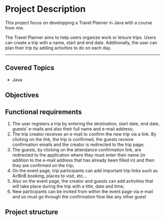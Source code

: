 # Project Description
This project focus on developping a Travel Planner in Java with a course from nlw. 

The Travel Planner aims to help users organize work or leisure trips. Users can create a trip with a name, start and end date. Additionally, the user can plan their trip by adding activities to do on each day.

---
## Covered Topics
- Java

## Objectives

## Functional requirements
1. The user registers a trip by entering the destination, start date, end date, guests' e-mails and also their full name and e-mail address;
2. The trip creator receives an e-mail to confirm the new trip via a link. By clicking on the link, the trip is confirmed, the guests receive confirmation emails and the creator is redirected to the trip page;
3. The guests, by clicking on the attendance confirmation link, are redirected to the application where they must enter their name (in addition to the e-mail address that has already been filled in) and then they are confirmed on the trip;
4. On the event page, trip participants can add important trip links such as AirBnB booking, places to visit, etc...
5. Also on the event page, the creator and guests can add activities that will take place during the trip with a title, date and time;
6. New participants can be invited from within the event page via e-mail and so must go through the confirmation flow like any other guest


## Project structure
